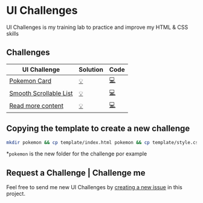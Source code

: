 # UI Challenges

UI Challenges is my training lab to practice and improve my HTML & CSS skills

## Challenges

| UI Challenge                                                        | Solution                                                                    | Code                                                                                        |
| ------------------------------------------------------------------- | --------------------------------------------------------------------------- | ------------------------------------------------------------------------------------------- |
| [Pokemon Card](https://dribbble.com/shots/4619445-Charmeleon)       | [:bulb:](https://leandrotk.github.io/ui-challenges/pokemon-card/index.html) | [:computer:](https://github.com/leandrotk/ui-challenges/tree/master/pokemon-card)           |
| [Smooth Scrollable List](https://css-tricks.com/css-only-carousel/) | [:bulb:](https://leandrotk.github.io/ui-challenges/smooth-scrollable-list)  | [:computer:](https://github.com/leandrotk/ui-challenges/tree/master/smooth-scrollable-list) |
| [Read more content](https://www.youtube.com/watch?v=kQW-MXriUIU)    | [:bulb:](https://leandrotk.github.io/ui-challenges/read-more)               | [:computer:](https://github.com/leandrotk/ui-challenges/tree/master/read-more)              |

## Copying the template to create a new challenge

```bash
mkdir pokemon && cp template/index.html pokemon && cp template/style.css pokemon
```

\*`pokemon` is the new folder for the challenge por example

## Request a Challenge | Challenge me

Feel free to send me new UI Challenges by [creating a new issue](https://github.com/leandrotk/ui-challenges/issues/new) in this project.
